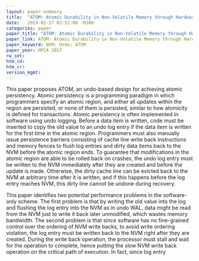 ```yaml
---
layout: paper-summary
title:  "ATOM: Atomic Durability in Non-Volatile Memory through Hardware Logging"
date:   2019-02-17 03:52:00 -0500
categories: paper
paper_title: "ATOM: Atomic Durability in Non-Volatile Memory through Hardware Logging"
paper_link: ATOM: Atomic Durability in Non-Volatile Memory through Hardware Logging
paper_keyword: NVM; Undo; ATOM
paper_year: HPCA 2017
rw_set: 
htm_cd: 
htm_cr: 
version_mgmt: 
---  
```


This paper proposes ATOM, an undo-based design for achieving atomic persistency. Atomic persistency is a programming paradigm
in which programmers specify an atomic region, and either all updates within the region are persisted, or none of them is 
persisted, similar to how atomicity is defined for transactions. Atomic persistency is often implemented in software using 
undo logging. Before a data item is written, code must be inserted to copy the old value to an undo log entry if the data 
item is written for the first time in the atomic region. Programmers must also manually issue persistence barriers 
consisting of cache line write back instructions and memory fences to flush log entries and dirty data items back to the 
NVM before the atomic region ends. To guarantee that modifications in the atomic region are able to be rolled back on 
crashes, the undo log entry must be written to the NVM immediately after they are created and before the update is made.
Otherwise, the dirty cache line can be evicted back to the NVM at arbitrary time after it is written, and if this happens
before the log entry reaches NVM, this dirty line cannot be undone during recovery.

This paper identifies two potential performance problems in the software-only scheme. The first problem is that by writing 
the old value into the log and flushing the log entry into the NVM as in undo WAL, data might be read from the NVM just to 
write it back later unmodified, which wastes memory bandwidth. The second problem is that since software has no fine-grained
control over the ordering of NVM write backs, to avoid write ordering violation, the log entry must be written back to the 
NVM right after they are created. During the write back operation, the processor must stall and wait for the operation to
complete, hence putting the slow NVM write back operation on the critical path of execution. In fact, since log entry